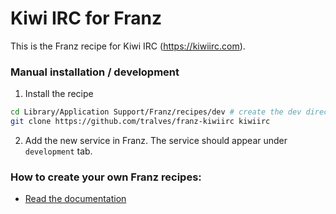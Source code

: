 # Kiwi IRC for Franz

This is the Franz recipe for Kiwi IRC (https://kiwiirc.com).

### Manual installation / development

1. Install the recipe

```bash
cd Library/Application Support/Franz/recipes/dev # create the dev directory if needed
git clone https://github.com/tralves/franz-kiwiirc kiwiirc
```

2. Add the new service in Franz. The service should appear under `development` tab.

### How to create your own Franz recipes:

- [Read the documentation](https://github.com/meetfranz/plugins)
